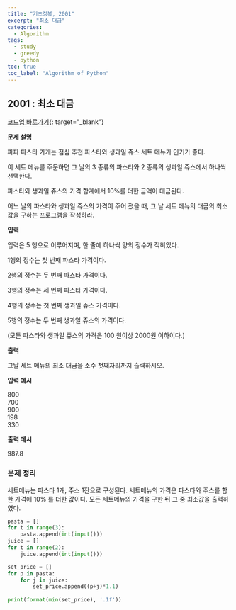 ```yaml
---
title: "기초정복, 2001"
excerpt: "최소 대금"
categories: 
  - Algorithm
tags:
  - study
  - greedy
  - python
toc: true
toc_label: "Algorithm of Python"
---
```


## 2001 : 최소 대금
[코드업 바로가기](https://codeup.kr/problem.php?id=2001){: target="_blank"}

**문제 설명**

파파 파스타 가게는 점심 추천 파스타와 생과일 쥬스 세트 메뉴가 인기가 좋다.

이 세트 메뉴를 주문하면 그 날의 3 종류의 파스타와 2 종류의 생과일 쥬스에서 하나씩 선택한다.

파스타와 생과일 쥬스의 가격 합계에서 10%를 더한 금액이 대금된다.

어느 날의 파스타와 생과일 쥬스의 가격이 주어 졌을 때, 그 날 세트 메뉴의 대금의 최소값을 구하는 프로그램을 작성하라.

**입력**

입력은 5 행으로 이루어지며, 한 줄에 하나씩 양의 정수가 적혀있다.

1행의 정수는 첫 번째 파스타 가격이다.

2행의 정수는 두 번째 파스타 가격이다.

3행의 정수는 세 번째 파스타 가격이다.

4행의 정수는 첫 번째 생과일 쥬스 가격이다.

5행의 정수는 두 번째 생과일 쥬스의 가격이다.

(모든 파스타와 생과일 쥬스의 가격은 100 원이상 2000원 이하이다.)

**출력**

그날 세트 메뉴의 최소 대금을 소수 첫째자리까지 출력하시오.



**입력 예시**

800  
700  
900  
198  
330

**출력 예시**

987.8

### 문제 정리
세트메뉴는 파스타 1개, 주스 1잔으로 구성된다. 세트메뉴의 가격은 파스타와 주스를 합한 가격에 10% 를 더한 값이다.
모든 세트메뉴의 가격을 구한 뒤 그 중 최소값을 출력하였다. 

```python
pasta = []
for t in range(3):
    pasta.append(int(input()))
juice = []
for t in range(2):
    juice.append(int(input()))

set_price = []
for p in pasta:
    for j in juice:
        set_price.append((p+j)*1.1)
        
print(format(min(set_price), '.1f'))
```